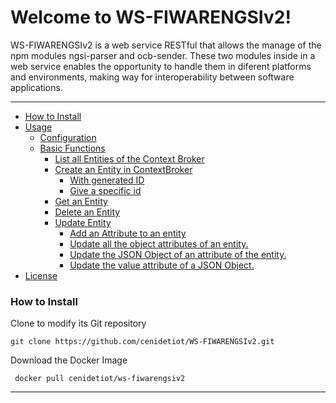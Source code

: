 Welcome to WS-FIWARENGSIv2!
===================


WS-FIWARENGSIv2 is a web service RESTful that allows the manage of the npm modules ngsi-parser and ocb-sender. These two modules inside in a web service enables the opportunity to handle them in diferent platforms and environments, making way for interoperability between software applications.

----------


* [How to Install](#how-to-install)
* [Usage](#usage)
	* [Configuration](#import)
	* [Basic Functions](#basic-functions)
		* [List all Entities of the Context Broker ]()
		* [Create an Entity in ContextBroker]()
			* [With generated ID]()
			* [Give a specific id]()
		* [Get an Entity]()
		* [Delete an Entity]()
		* [Update Entity]()
			* [Add an Attribute to an entity]()
			* [Update all the object attributes of an entity.]()
			* [Update the JSON Object of an attribute of the entity.]()
			* [Update the value attribute of a JSON Object.]()
* [License](#license)

### How to Install

Clone to modify its Git repository

    git clone https://github.com/cenidetiot/WS-FIWARENGSIv2.git
    
Download the Docker Image 
   
	 docker pull cenidetiot/ws-fiwarengsiv2


----------
